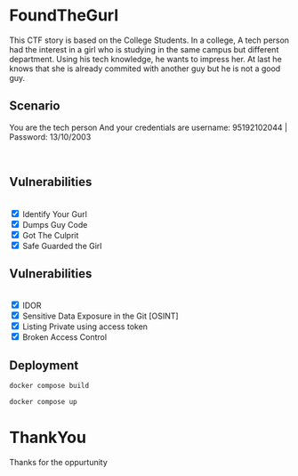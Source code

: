 # FoundTheGurl

This CTF story is based on the College Students.
In a college, A tech person had the interest in a girl who is studying in the same campus but different department. Using his tech knowledge, he wants to impress her. At last he knows that she is already commited with another guy but he is not a good guy.
<br>

## Scenario 

You are the tech person 
And your credentials are username: 95192102044 | Password: 13/10/2003

<br>

## Vulnerabilities

<br><input type="checkbox" checked> Identify Your Gurl
<br><input type="checkbox" checked> Dumps Guy Code
<br><input type="checkbox" checked> Got The Culprit 
<br><input type="checkbox" checked> Safe Guarded the Girl


## Vulnerabilities

<br><input type="checkbox" checked> IDOR
<br><input type="checkbox" checked> Sensitive Data Exposure in the Git [OSINT]
<br><input type="checkbox" checked> Listing Private using access token
<br><input type="checkbox" checked> Broken Access Control


## Deployment

``` bash
docker compose build 
```

``` bash
docker compose up
```



# ThankYou
Thanks for the oppurtunity 
